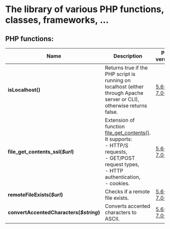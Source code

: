 # The library of various PHP functions, classes, frameworks, ...


## PHP functions:

| Name                                     | Description                                                                                                                                                                                                            | PHP versions                                                                                                      |
|------------------------------------------|------------------------------------------------------------------------------------------------------------------------------------------------------------------------------------------------------------------------|-------------------------------------------------------------------------------------------------------------------|
| **isLocalhost()**                        | Returns true if the PHP script is running on localhost (either through Apache server or CLI), otherwise returns false.                                                                                                 | [5.6+](functions/php_56/is_localhost.php) [7.0+](functions/php_70/is_localhost.php)                               |
| **file_get_contents_ssl(_$url_)**        | Extension of function [file_get_contents()](https://www.php.net/manual/en/function.file-get-contents). It supports: <br/>- HTTP/S requests, <br/>- GET/POST request types, <br/>- HTTP authentication, <br/>- cookies. | [5.6+](functions/php_56/file_get_contents_ssl.php) [7.0+](functions/php_70/file_get_contents_ssl.php)             |
| **remoteFileExists(_$url_)**             | Checks if a remote file exists.                                                                                                                                                                                        | [5.6+](functions/php_56/remote_file_exists.php) [7.0+](functions/php_70/remote_file_exists.php)                   |
| **convertAccentedCharacters(_$string_)** | Converts accented characters to ASCII.                                                                                                                                                                                 | [5.6+](functions/php_56/convert_accented_characters.php) [7.0+](functions/php_70/convert_accented_characters.php) |

